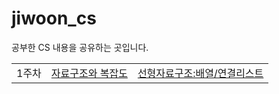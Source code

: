 # jiwoon_cs
공부한 CS 내용을 공유하는 곳입니다.

<table>
<tr><td>1주차</td><td><a href = "https://nebulaisme.tistory.com/46">자료구조와 복잡도</a></td><td><a href = "https://nebulaisme.tistory.com/47">선형자료구조:배열/연결리스트</a></td></tr>
  
</table>
